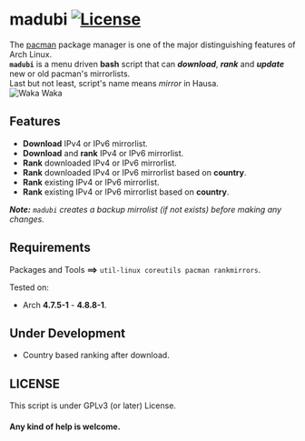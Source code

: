 # madubi [![License](https://img.shields.io/badge/License-GPL%20v3%2B-blue.svg?style=flat-square)](https://raw.githubusercontent.com/xtonousou/madubi/master/LICENSE)
The <a href="https://wiki.archlinux.org/index.php/pacman">pacman<a/> package manager is one of the major distinguishing features of Arch Linux.<br/>
**`madubi`** is a menu driven **bash** script that can __*download*__, __*rank*__ and __*update*__ new or old pacman's mirrorlists.<br/>
Last but not least, script's name means *mirror* in Hausa.<br/>
<img src="https://raw.githubusercontent.com/xtonousou/madubi/master/imgs/head.jpg" title="Waka Waka"/>

## Features
- **Download** IPv4 or IPv6 mirrorlist.<br/>
- **Download** and **rank** IPv4 or IPv6 mirrorlist.<br/>
- **Rank** downloaded IPv4 or IPv6 mirrorlist.<br/>
- **Rank** downloaded IPv4 or IPv6 mirrorlist based on **country**.<br/>
- **Rank** existing IPv4 or IPv6 mirrorlist.<br/>
- **Rank** existing IPv4 or IPv6 mirrorlist based on **country**.<br/>

***Note:** `madubi` creates a backup mirrolist (if not exists) before making any changes.*<br/>

## Requirements

Packages and Tools **==>** `util-linux coreutils pacman rankmirrors`.<br/>

Tested on:<br/>
- Arch **4.7.5-1** - **4.8.8-1**.<br/>

## Under Development
- Country based ranking after download.<br/>

## LICENSE
This script is under GPLv3 (or later) License.<br/>

#### Any kind of help is welcome.<br/>
